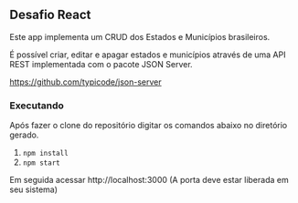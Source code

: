 ## Desafio React

Este app implementa um CRUD dos Estados e Municípios brasileiros.

É possível criar, editar e apagar estados e municípios através de uma API REST implementada com o pacote JSON Server. 

https://github.com/typicode/json-server

### Executando

Após fazer o clone do repositório digitar os comandos abaixo no diretório gerado.

1. `npm install`
2. `npm start`

Em seguida acessar http://localhost:3000 (A porta deve estar liberada em seu sistema)
